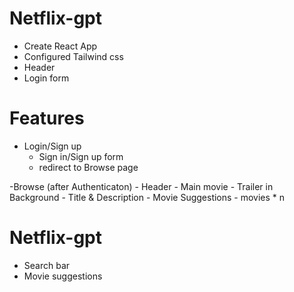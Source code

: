 # Netflix-gpt

- Create React App
- Configured Tailwind css
- Header
- Login form

# Features

- Login/Sign up
  - Sign in/Sign up form
  - redirect to Browse page

-Browse (after Authenticaton) - Header - Main movie - Trailer in Background - Title & Description - Movie Suggestions - movies \* n

# Netflix-gpt

- Search bar
- Movie suggestions

